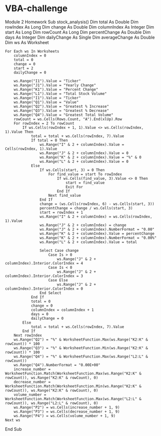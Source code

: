 # VBA-challenge
Module 2 Homework 
Sub stock_analysis()
    Dim total As Double
    Dim rowIndex As Long
    Dim change As Double
    Dim columnIndex As Integer
    Dim start As Long
    Dim rowCount As Long
    Dim percentChange As Double
    Dim days As Integer
    Dim dailyChange As Single
    Dim averageChange As Double
    Dim ws As Worksheet
    
    For Each ws In Worksheets
        columnIndex = 0
        total = 0
        change = 0
        start = 2
        dailyChange = 0

        ws.Range("I1").Value = "Ticker"
        ws.Range("J1").Value = "Yearly Change"
        ws.Range("K1").Value = "Percent Change"
        ws.Range("L1").Value = "Total Stock Volume"
        ws.Range("I1").Value = "Ticker"
        ws.Range("Q1").Value = "Value"
        ws.Range("Q2").Value = "Greatest % Increase"
        ws.Range("Q3").Value = "Greatest % Decrease"
        ws.Range("Q4").Value = "Greatest Total Volume"
        rowCount = ws.Cells(Rows.Count, "A").End(xlUp).Row
        For rowIndex = 2 To rowCount
            If ws.Cells(rowIndex + 1, 1).Value <> ws.Cells(rowIndex, 1).Value Then
                total = total + ws.Cells(rowIndex, 7).Value
                If total = 0 Then
                    ws.Range("I" & 2 + columnIndex).Value = Cells(rowIndex, 1).Value
                    ws.Range("J" & 2 + columnIndex).Value = 0
                    ws.Range("K" & 2 + columnIndex).Value = "%" & 0
                    ws.Range("L" & 2 + columnIndex).Value = 0
                Else
                    If ws.Cells(start, 3) = 0 Then
                        For find_value = start To rowIndex
                            If ws.Cells(find_value, 3).Value <> 0 Then
                                start = find_value
                                Exit For
                            End If
                        Next find_value
                    End If
                    change = (ws.Cells(rowIndex, 6) - ws.Cells(start, 3))
                    percentChange = change / ws.Cells(start, 3)
                    start = rowIndex + 1
                    ws.Range("I" & 2 + columnIndex) = ws.Cells(rowIndex, 1).Value
                    ws.Range("J" & 2 + columnIndex) = change
                    ws.Range("J" & 2 + columnIndex).NumberFormat = "0.00"
                    ws.Range("K" & 2 + columnIndex).Value = percentChange
                    ws.Range("K" & 2 + columnIndex).NumberFormat = "0.00%"
                    ws.Range("L" & 2 + columnIndex).Value = total

                    Select Case change
                        Case Is > 0
                            ws.Range("J" & 2 + columnIndex).Interior.ColorIndex = 4
                        Case Is < 0
                            ws.Range("J" & 2 + columnIndex).Interior.ColorIndex = 3
                        Case Else
                            ws.Range("J" & 2 + columnIndex).Interior.ColorIndex = 0
                    End Select
                End If
                total = 0
                change = 0
                columnIndex = columnIndex + 1
                days = 0
                dailyChange = 0
            Else
                total = total + ws.Cells(rowIndex, 7).Value
            End If
        Next rowIndex
        ws.Range("Q2") = "%" & WorksheetFunction.Max(ws.Range("K2:K" & rowCount)) * 100
        ws.Range("Q3") = "%" & WorksheetFunction.Min(ws.Range("K2:K" & rowCount)) * 100
        ws.Range("Q4") = "%" & WorksheetFunction.Max(ws.Range("L2:L" & rowCount))
        ws.Range("Q4").NumberFormat = "0.00E+00"
        increase_number = WorksheetFunction.Match(WorksheetFunction.Max(ws.Range("K2:K" & rowCount)), ws.Range("K2:K" & rowCount), 0)
        decrease_number = WorksheetFunction.Match(WorksheetFunction.Min(ws.Range("K2:K" & rowCount)), ws.Range("K2:K" & rowCount), 0)
        volume_number = WorksheetFunction.Match(WorksheetFunction.Max(ws.Range("L2:L" & rowCount)), ws.Range("L2:L" & rowCount), 0)
        ws.Range("P2") = ws.Cells(increase_number + 1, 9)
        ws.Range("P3") = ws.Cells(decrease_number + 1, 9)
        ws.Range("P4") = ws.Cells(volume_number + 1, 9)
    Next ws
End Sub

